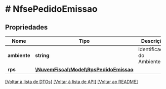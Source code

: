 # # NfsePedidoEmissao

## Propriedades

Nome | Tipo | Descrição | Comentários
------------ | ------------- | ------------- | -------------
**ambiente** | **string** | Identificação do Ambiente. |
**rps** | [**\NuvemFiscal\Model\RpsPedidoEmissao**](RpsPedidoEmissao.md) |  |

[[Voltar à lista de DTOs]](../../README.md#models) [[Voltar à lista de API]](../../README.md#endpoints) [[Voltar ao README]](../../README.md)

